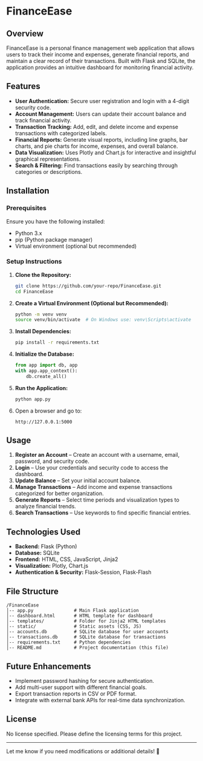 # FinanceEase

## Overview
FinanceEase is a personal finance management web application that allows users to track their income and expenses, generate financial reports, and maintain a clear record of their transactions. Built with Flask and SQLite, the application provides an intuitive dashboard for monitoring financial activity.

## Features
- **User Authentication:** Secure user registration and login with a 4-digit security code.
- **Account Management:** Users can update their account balance and track financial activity.
- **Transaction Tracking:** Add, edit, and delete income and expense transactions with categorized labels.
- **Financial Reports:** Generate visual reports, including line graphs, bar charts, and pie charts for income, expenses, and overall balance.
- **Data Visualization:** Uses Plotly and Chart.js for interactive and insightful graphical representations.
- **Search & Filtering:** Find transactions easily by searching through categories or descriptions.

## Installation

### Prerequisites
Ensure you have the following installed:
- Python 3.x
- pip (Python package manager)
- Virtual environment (optional but recommended)

### Setup Instructions
1. **Clone the Repository:**
   ```bash
   git clone https://github.com/your-repo/FinanceEase.git
   cd FinanceEase
   ```

2. **Create a Virtual Environment (Optional but Recommended):**
   ```bash
   python -m venv venv
   source venv/bin/activate  # On Windows use: venv\Scripts\activate
   ```

3. **Install Dependencies:**
   ```bash
   pip install -r requirements.txt
   ```

4. **Initialize the Database:**
   ```python
   from app import db, app
   with app.app_context():
       db.create_all()
   ```

5. **Run the Application:**
   ```bash
   python app.py
   ```

6. Open a browser and go to:
   ```
   http://127.0.0.1:5000
   ```

## Usage
1. **Register an Account** – Create an account with a username, email, password, and security code.
2. **Login** – Use your credentials and security code to access the dashboard.
3. **Update Balance** – Set your initial account balance.
4. **Manage Transactions** – Add income and expense transactions categorized for better organization.
5. **Generate Reports** – Select time periods and visualization types to analyze financial trends.
6. **Search Transactions** – Use keywords to find specific financial entries.

## Technologies Used
- **Backend:** Flask (Python)
- **Database:** SQLite
- **Frontend:** HTML, CSS, JavaScript, Jinja2
- **Visualization:** Plotly, Chart.js
- **Authentication & Security:** Flask-Session, Flask-Flash

## File Structure
```
/FinanceEase
│-- app.py               # Main Flask application
│-- dashboard.html       # HTML template for dashboard
│-- templates/           # Folder for Jinja2 HTML templates
│-- static/              # Static assets (CSS, JS)
│-- accounts.db          # SQLite database for user accounts
│-- transactions.db      # SQLite database for transactions
│-- requirements.txt     # Python dependencies
│-- README.md            # Project documentation (this file)
```

## Future Enhancements
- Implement password hashing for secure authentication.
- Add multi-user support with different financial goals.
- Export transaction reports in CSV or PDF format.
- Integrate with external bank APIs for real-time data synchronization.

## License
No license specified. Please define the licensing terms for this project.

---

Let me know if you need modifications or additional details! 🚀
